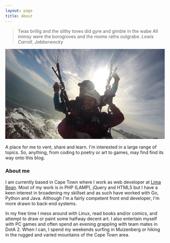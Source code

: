 ```yaml
---
layout: page
title: About
---
```


> Twas brillig and the slithy toves did gyre and gimble in the wabe
> All mimsy were the borogroves and the mome raths outgrabe.
> <cite>Lewis Carroll, Jabberwocky</cite>

![About Banner](/public/images/theme/about_banner.jpg)

A place for me to vent, share and learn. I'm interested in a large range of topics. So, anything, from coding to poetry or art to games, may find find its way onto this blog.

### About me

I am currently based in Cape Town where I work as web developer at [Lima Bean](http://limabean.agency). Most of my work is in PHP (LAMP), jQuery and HTML5 but I have a keen interest in broadening my skillset and as such have worked with Go, Python and Java. Although I'm a fairly competent front end developer, I'm more drawn to back-end systems.

In my free time I mess around with Linux, read books and/or comics, and attempt to draw or paint some halfway decent art. I also entertain myself with PC games and often spend an evening grappling with team mates in DotA 2. When I can, I spend my weekends surfing in Muizenberg or hiking in the rugged and varied mountains of the Cape Town area.
